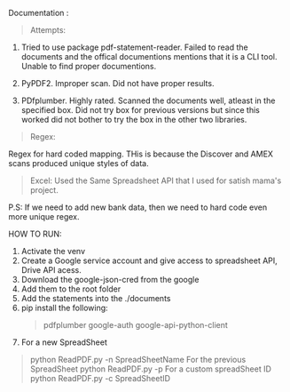 Documentation :

>Attempts:

1. Tried to use package pdf-statement-reader. Failed to read the documents and the offical documentions mentions that it is a CLI tool.
Unable to find proper documentions.

2. PyPDF2. Improper scan. Did not have proper results. 

3. PDfplumber. Highly rated. Scanned the documents well, atleast in the specified box. Did not try box for previous versions but since this worked
did not bother to try the box in the other two libraries.


>Regex:

Regex for hard coded mapping. THis is because the Discover and AMEX scans produced unique styles of data.

> Excel:
Used the Same Spreadsheet API that I used for satish mama's project.

P.S: If we need to add new bank data, then we need to hard code even more unique regex.



HOW TO RUN:

1. Activate the venv 
2. Create a Google service account and give access to spreadsheet API, Drive API acess.
3. Download the google-json-cred from the google 
4. Add them to the root folder
5. Add the statements into the ./documents
6. pip install the following:
    >pdfplumber
    >google-auth
    >google-api-python-client
6. For a new SpreadSheet
>python ReadPDF.py -n SpreadSheetName
For the previous SpreadSheet
>python ReadPDF.py -p
For a custom spreadSheet ID
>python ReadPDF.py -c SpreadSheetID


